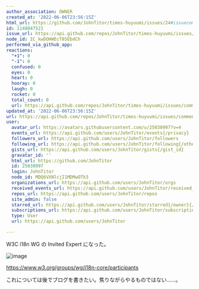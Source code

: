 ```yaml
---
author_association: OWNER
created_at: '2022-06-06T23:56:15Z'
html_url: https://github.com/JohnTitor/times-huyuumi/issues/24#issuecomment-1148047521
id: 1148047521
issue_url: https://api.github.com/repos/JohnTitor/times-huyuumi/issues/24
node_id: IC_kwDOHWEcT85EbdCh
performed_via_github_app: 
reactions:
  "+1": 0
  "-1": 0
  confused: 0
  eyes: 0
  heart: 0
  hooray: 0
  laugh: 0
  rocket: 0
  total_count: 0
  url: https://api.github.com/repos/JohnTitor/times-huyuumi/issues/comments/1148047521/reactions
updated_at: '2022-06-06T23:56:15Z'
url: https://api.github.com/repos/JohnTitor/times-huyuumi/issues/comments/1148047521
user:
  avatar_url: https://avatars.githubusercontent.com/u/25030997?v=4
  events_url: https://api.github.com/users/JohnTitor/events{/privacy}
  followers_url: https://api.github.com/users/JohnTitor/followers
  following_url: https://api.github.com/users/JohnTitor/following{/other_user}
  gists_url: https://api.github.com/users/JohnTitor/gists{/gist_id}
  gravatar_id: ''
  html_url: https://github.com/JohnTitor
  id: 25030997
  login: JohnTitor
  node_id: MDQ6VXNlcjI1MDMwOTk3
  organizations_url: https://api.github.com/users/JohnTitor/orgs
  received_events_url: https://api.github.com/users/JohnTitor/received_events
  repos_url: https://api.github.com/users/JohnTitor/repos
  site_admin: false
  starred_url: https://api.github.com/users/JohnTitor/starred{/owner}{/repo}
  subscriptions_url: https://api.github.com/users/JohnTitor/subscriptions
  type: User
  url: https://api.github.com/users/JohnTitor

---
```

W3C i18n WG の Invited Expert になった。

![image](https://user-images.githubusercontent.com/25030997/172267827-ed37a2ca-4119-42ff-9349-de98d58e3d7b.png)

https://www.w3.org/groups/wg/i18n-core/participants

これについては後でブログを書きたい。焦りながらやるものではない……。